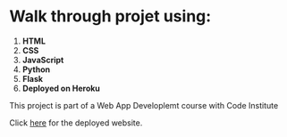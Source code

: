 # **Walk through projet using:**
 1. **HTML**
 2. **CSS**
 3. **JavaScript**
 4. **Python**
 5. **Flask**
 6. **Deployed on Heroku**
   
This project is part of a Web App Developlemt course with Code Institute

Click [here](https://thorin-flask-app-maria.herokuapp.com/) for the deployed website.